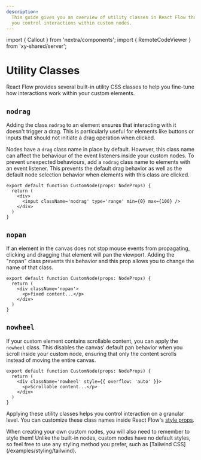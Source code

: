 ```yaml
---
description:
  This guide gives you an overview of utility classes in React Flow that help
  you control interactions within custom nodes.
---
```


import { Callout } from 'nextra/components'; import { RemoteCodeViewer } from
'xy-shared/server';

# Utility Classes

React Flow provides several built-in utility CSS classes to help you fine-tune
how interactions work within your custom elements.

## `nodrag`

Adding the class `nodrag` to an element ensures that interacting with it doesn't
trigger a drag. This is particularly useful for elements like buttons or inputs
that should not initiate a drag operation when clicked.

Nodes have a `drag` class name in place by default. However, this class name can
affect the behaviour of the event listeners inside your custom nodes. To prevent
unexpected behaviours, add a `nodrag` class name to elements with an event
listener. This prevents the default drag behavior as well as the default node
selection behavior when elements with this class are clicked.

```tsx
export default function CustomNode(props: NodeProps) {
  return (
    <div>
      <input className='nodrag' type='range' min={0} max={100} />
    </div>
  )
}
```

## `nopan`

If an element in the canvas does not stop mouse events from propagating,
clicking and dragging that element will pan the viewport. Adding the "nopan"
class prevents this behavior and this prop allows you to change the name of that
class.

```tsx
export default function CustomNode(props: NodeProps) {
  return (
    <div className='nopan'>
      <p>fixed content...</p>
    </div>
  )
}
```

## `nowheel`

If your custom element contains scrollable content, you can apply the `nowheel`
class. This disables the canvas' default pan behavior when you scroll inside
your custom node, ensuring that only the content scrolls instead of moving the
entire canvas.

```tsx
export default function CustomNode(props: NodeProps) {
  return (
    <div className='nowheel' style={{ overflow: 'auto' }}>
      <p>Scrollable content...</p>
    </div>
  )
}
```

Applying these utility classes helps you control interaction on a granular
level. You can customize these class names inside React Flow's
[style props](/api-reference/react-flow/#style-props).

<Callout type="info">
  When creating your own custom nodes, you will also need to remember to style them!
  Unlike the built-in nodes, custom nodes have no default styles, so feel free to use any
  styling method you prefer, such as [Tailwind CSS](/examples/styling/tailwind).
</Callout>
